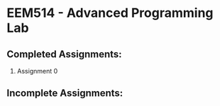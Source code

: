 # EEM514 - Advanced Programming Lab

## Completed Assignments:
  1. Assignment 0

## Incomplete Assignments:

